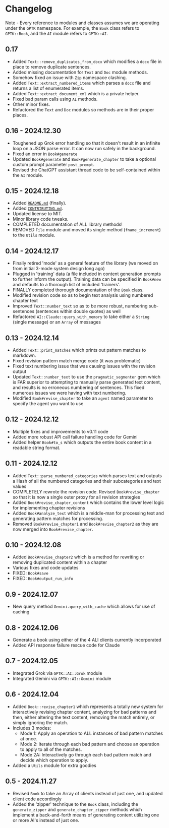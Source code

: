# Changelog

Note - Every reference to modules and classes assumes we are operating under the `GPTK` namespace. For example, the `Book` class refers to `GPTK::Book`, and the `AI` module refers to `GPTK::AI`.

## 0.17
- Added `Text::remove_duplicates_from_docx` which modifies a `docx` file in place to remove duplicate sentences.
- Added missing documentation for `Text` and `Doc` module methods.
- Somehow fixed an issue with `Zip` namespace clashing.
- Added `Text::extract_numbered_items` which parses a `docx` file and returns a list of enumerated items.
- Added `Text::extract_document_xml` which is a private helper.
- Fixed bad param calls using `AI` methods.
- Other minor fixes.
- Refactored the `Text` and `Doc` modules so methods are in their proper places.

## 0.16 - 2024.12.30
- Toughened up Grok error handling so that it doesn't result in an infinite loop on a JSON parse error. It can now run safely in the background.
- Fixed an error in `Book#generate`
- Updated `Book#generate` and `Book#generate_chapter` to take a optional custom prompt parameter `post_prompt`.
- Revised the ChatGPT assistant thread code to be self-contained within the `AI` module.

## 0.15 - 2024.12.18
- Added [`README.md`](README.md) (finally).
- Added [`CONTRIBUTING.md`](CONTRIBUTING.md).
- Updated license to MIT.
- Minor library code tweaks.
- COMPLETED documentation of ALL library methods!
- REMOVED `File` module and moved its single method (`fname_increment`) to the `Utils` module.

## 0.14 - 2024.12.17
- Finally retired 'mode' as a general feature of the library (we moved on from initial 3-mode system design long ago)
- Plugged in 'training' data (a file included in content generation prompts to further inform the output). Training data can be specified in `Book#new` and defaults to a thorough list of included 'trainers'.
- FINALLY completed thorough documentation of the `Book` class.
- Modified revision code so as to begin text analysis using numbered chapter text
- Improved `Text::number_text` so as to be more robust, numbering sub-sentences (sentences within double quotes) as well 
- Refactored `AI::Claude::query_with_memory` to take either a `String` (single message) or an `Array` of messages

## 0.13 - 2024.12.14
- Added `Text::print_matches` which prints out pattern matches to markdown.
- Fixed revision pattern match merge code (it was problematic)
- Fixed text numbering issue that was causing issues with the revision output
- Updated `Text::number_text` to use the `pragmatic_segmenter` gem which is FAR superior to attempting to manually parse generated text content, and results is no erroneous numbering of sentences. This fixed numerous issues we were having with text numbering.
- Modified `Book#revise_chapter` to take an `agent` named parameter to specify the agent you want to use

## 0.12 - 2024.12.12
- Multiple fixes and improvements to v0.11 code
- Added more robust API call failure handling code for Gemini
- Added helper `Book#to_s` which outputs the entire book content in a readable string format.

## 0.11 - 2024.12.12
- Added `Text::parse_numbered_categories` which parses text and outputs a Hash of all the numbered categories and their subcategories and text values
- COMPLETELY rewrote the revision code. Revised `Book#revise_chapter` so that it is now a single outer proxy for all revision strategies
- Added `Book#revise_chapter_content` which contains the lower level logic for implementing chapter revisions
- Added `Book#analyze_text` which is a middle-man for processing text and generating pattern matches for processing.
- Removed `Book#revise_chapter1` and `Book#revise_chapter2` as they are now merged into `Book#revise_chapter`.

## 0.10 - 2024.12.08
- Added `Book#revise_chapter2` which is a method for rewriting or removing duplicated content within a chapter
- Various fixes and code updates
- FIXED: `Book#save`
- FIXED: `Book#output_run_info`

## 0.9 - 2024.12.07
- New query method `Gemini.query_with_cache` which allows for use of caching

## 0.8 - 2024.12.06
- Generate a book using either of the 4 ALI clients currently incorporated
- Added API response failure rescue code for Claude

## 0.7 - 2024.12.05
- Integrated Grok via `GPTK::AI::Grok` module
- Integrated Gemini via `GPTK::AI::Gemini` module

## 0.6 - 2024.12.04
- Added `Book::revise_chapter1` which represents a totally new system for interactively revising chapter content, analyzing for bad patterns and then, either altering the text content, removing the match entirely, or simply ignoring the match.
- Includes 3 modes:
  - Mode 1: Apply an operation to ALL instances of bad pattern matches at once.
  - Mode 2: Iterate through each bad pattern and choose an operation to apply to all of the matches.
  - Mode 2A: Interactively go through each bad pattern match and decide which operation to apply.
- Added a `Utils` module for extra goodies

## 0.5 - 2024.11.27
- Revised `Book` to take an Array of clients instead of just one, and updated client code accordingly
- Added the 'zipper' technique to the `Book` class, including the `generate_zipper` and `generate_chapter_zipper` methods which implement a back-and-forth means of generating content utilizing one or more AI's instead of just one.